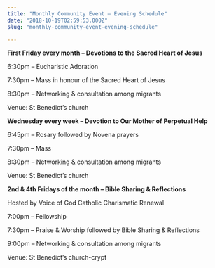 ```yaml
---
title: "Monthly Community Event – Evening Schedule"
date: "2018-10-19T02:59:53.000Z"
slug: "monthly-community-event-evening-schedule"

---
```


**First Friday every month – Devotions to the Sacred Heart of Jesus**

6:30pm – Eucharistic Adoration

7:30pm – Mass in honour of the Sacred Heart of Jesus

8:30pm – Networking & consultation among migrants

Venue: St Benedict’s church

**Wednesday every week – Devotion to Our Mother of Perpetual Help**

6:45pm – Rosary followed by Novena prayers

7:30pm – Mass

8:30pm – Networking & consultation among migrants

Venue: St Benedict’s church

**2nd & 4th Fridays of the month – Bible Sharing & Reflections**

Hosted by Voice of God Catholic Charismatic Renewal

7:00pm – Fellowship

7:30pm – Praise & Worship followed by Bible Sharing & Reflections

9:00pm – Networking & consultation among migrants

Venue: St Benedict’s church-crypt